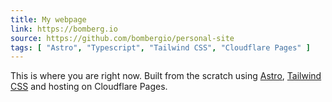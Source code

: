 ```yaml
---
title: My webpage
link: https://bomberg.io
source: https://github.com/bombergio/personal-site
tags: [ "Astro", "Typescript", "Tailwind CSS", "Cloudflare Pages" ]
---
```

This is where you are right now.
Built from the scratch using [Astro](https://astro.build), [Tailwind CSS](https://tailwindcss.com/) and hosting on Cloudflare Pages.
